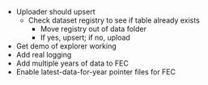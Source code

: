 * Uploader should upsert
  * Check dataset registry to see if table already exists
    * Move registry out of data folder
    * If yes, upsert; if no, upload
* Get demo of explorer working
* Add real logging
* Add multiple years of data to FEC
* Enable latest-data-for-year pointer files for FEC